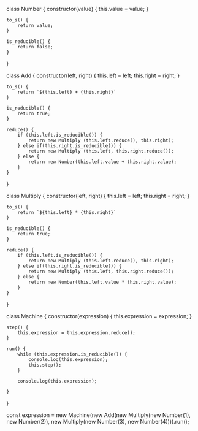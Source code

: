 class Number {
	constructor(value) {
		this.value = value;
	}

	to_s() {
		return value;
	}

	is_reducible() {
		return false;
	}

}

class Add {
	constructor(left, right) {
		this.left = left;
		this.right = right;
	}

	to_s() {
		return `${this.left} + {this.right}`
	}

	is_reducible() {
		return true;
	}

	reduce() {
		if (this.left.is_reducible()) {
			return new Multiply (this.left.reduce(), this.right);
		} else if(this.right.is_reducible()) {
			return new Multiply (this.left, this.right.reduce());
		} else {
			return new Number(this.left.value + this.right.value);
		}
	}

}

class Multiply {
	constructor(left, right) {
		this.left = left;
		this.right = right;
	}

	to_s() {
		return `${this.left} * {this.right}`
	}

	is_reducible() {
		return true;
	}

	reduce() {
		if (this.left.is_reducible()) {
			return new Multiply (this.left.reduce(), this.right);
		} else if(this.right.is_reducible()) {
			return new Multiply (this.left, this.right.reduce());
		} else {
			return new Number(this.left.value * this.right.value);
		}
	}

}

class Machine {
	constructor(expression) {
		this.expression = expression;
	}

	step() {
		this.expression = this.expression.reduce();
	}

	run() {
		while (this.expression.is_reducible()) {
			console.log(this.expression);
			this.step();
		} 

		console.log(this.expression);
		
	}
}

const expression = new Machine(new Add(new Multiply(new Number(1), new Number(2)), new Multiply(new Number(3), new Number(4)))).run();
